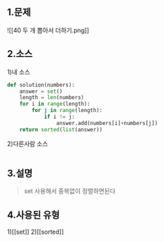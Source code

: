 ## 1.문제
![[40 두 개 뽑아서 더하기.png]]
## 2.소스
1)내 소스
```python
def solution(numbers):
    answer = set()
    length = len(numbers)
    for i in range(length):
        for j in range(length):
            if i != j:
                answer.add(numbers[i]+numbers[j])
    return sorted(list(answer))
```

2)다른사람 소스
```python

```

## 3.설명
>set 사용해서 중복없이 정렬하면된다

## 4.사용된 유형
1)[[set]]
2)[[sorted]]